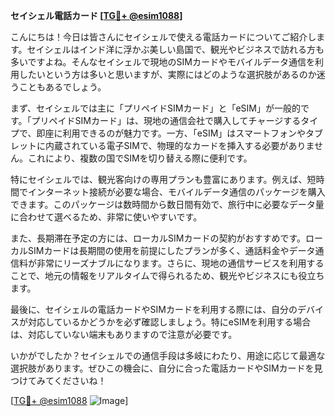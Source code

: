 **セイシェル電話カード [[TG💪+ @esim1088](https://t.me/s/esim1088)]**

こんにちは！今日は皆さんにセイシェルで使える電話カードについてご紹介します。セイシェルはインド洋に浮かぶ美しい島国で、観光やビジネスで訪れる方も多いですよね。そんなセイシェルで現地のSIMカードやモバイルデータ通信を利用したいという方は多いと思いますが、実際にはどのような選択肢があるのか迷うこともあるでしょう。

まず、セイシェルでは主に「プリペイドSIMカード」と「eSIM」が一般的です。「プリペイドSIMカード」は、現地の通信会社で購入してチャージするタイプで、即座に利用できるのが魅力です。一方、「eSIM」はスマートフォンやタブレットに内蔵されている電子SIMで、物理的なカードを挿入する必要がありません。これにより、複数の国でSIMを切り替える際に便利です。

特にセイシェルでは、観光客向けの専用プランも豊富にあります。例えば、短時間でインターネット接続が必要な場合、モバイルデータ通信のパッケージを購入できます。このパッケージは数時間から数日間有効で、旅行中に必要なデータ量に合わせて選べるため、非常に使いやすいです。

また、長期滞在予定の方には、ローカルSIMカードの契約がおすすめです。ローカルSIMカードは長期間の使用を前提にしたプランが多く、通話料金やデータ通信料が非常にリーズナブルになります。さらに、現地の通信サービスを利用することで、地元の情報をリアルタイムで得られるため、観光やビジネスにも役立ちます。

最後に、セイシェルの電話カードやSIMカードを利用する際には、自分のデバイスが対応しているかどうかを必ず確認しましょう。特にeSIMを利用する場合は、対応していない端末もありますので注意が必要です。

いかがでしたか？セイシェルでの通信手段は多岐にわたり、用途に応じて最適な選択肢があります。ぜひこの機会に、自分に合った電話カードやSIMカードを見つけてみてくださいね！

[[TG💪+ @esim1088](https://t.me/s/esim1088) ![Image](https://i.postimg.cc/Y0z9fWf4/image.png)]